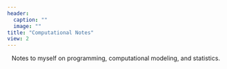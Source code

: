 ```yaml
---
header:
  caption: ""
  image: ""
title: "Computational Notes"
view: 2
---
```


<div align="center">
Notes to myself on programming, computational modeling, and statistics.
</div>

&nbsp;
